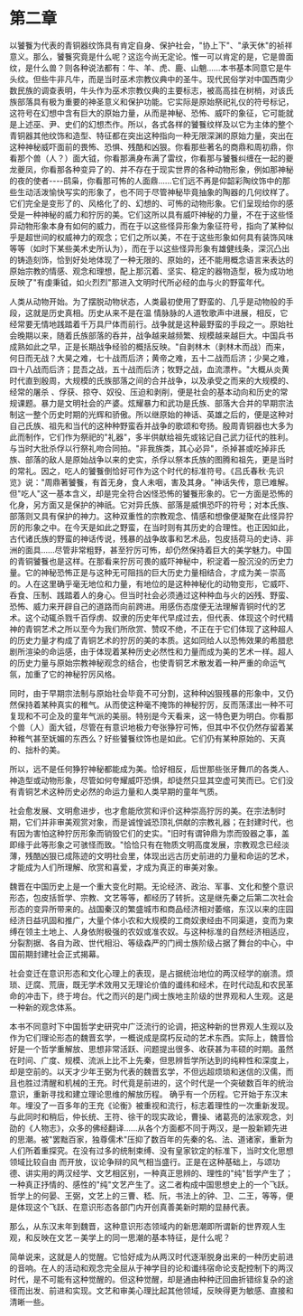 # 第二章

以饕餮为代表的青铜器纹饰具有肯定自身、保护社会，"协上下"、"承天休"的祯祥意义。那么，饕餮究竟是什么呢？这迄今尚无定论。惟一可以肯定的是，它是兽面纹，是什么兽？则各种说法都有：牛、羊、虎、鹿、山魈......本书基本同意它是牛头纹。但些牛非凡牛，而是当时巫术宗教仪典中的圣牛。现代民俗学对中国西南少数民族的调查表明，牛头作为巫术宗教仪典的主要标志，被高高挂在树梢，对该氏族部落具有极为重要的神圣意义和保护功能。它实际是原始祭祀礼仪的符号标记，这符号在幻想中含有巨大的原始力量，从而是神秘、恐怖、威吓的象征，它可能就是上述巫、尹、史们的幻想杰作。所以，各式各样的饕餮纹样及以它为主体的整个青铜器其他纹饰和造型、特征都在突出这种指向一种无限深渊的原始力量，突出在这种神秘威吓面前的畏怖、恐惧、残酷和凶狠。你看那些著名的商鼎和周初鼎，你看那个兽（人？）面大钺，你看那满身布满了雷纹，你看那与饕餮纠缠在一起的夔龙夔凤，你看那各种变异了的、并不存在于现实世界的各种动物形象，例如那神秘的夜的使者----鸱枭，你看那可怖的人面鼎......它们远不再是仰韶彩陶纹饰中的那些生动活泼愉快写实的形象了，也不同于尽管神秘毕竟抽象的陶器的几何纹样了。它们完全是变形了的、风格化了的、幻想的、可怖的动物形象。它们呈现给你的感受是一种神秘的威力和狞厉的美。它们这所以具有威吓神秘的力量，不在于这些怪异动物形象本身有如何的威力，而在于以这些怪异形象为象征符号，指向了某种似乎是超世间的权威神力的观念；它们之所以美，不在于这些形象如何具有装饰风味等等（如时下某些美术史所认为），而在于以这些怪异形象有雄健线条，深沉凸出的铸造刻饰，恰到好处地体现了一种无限的、原始的，还不能用概念语言来表达的原始宗教的情感、观念和理想，配上那沉着、坚实、稳定的器物造型，极为成功地反映了"有虔秉钺，如火烈烈"那进入文明时代所必经的血与火的野蛮年代。

人类从动物开始。为了摆脱动物状态，人类最初使用了野蛮的、几乎是动物般的手段，这就是历史真相。历史从来不是在温 情脉脉的人道牧歌声中进展，相反，它经常要无情地践踏着千万具尸体而前行。战争就是这种最野蛮的手段之一。原始社会晚期以来，随着氏族部落的呑并，战争越来越频繁、规模越来越巨大。中国兵书成熟如此之早，正是长期战争经验的概括反映。"自剥林木（剥林木而战）而来，何日而无战？大昊之难，七十战而后济；黄帝之难，五十二战而后济；少昊之难，四十八战而后济；昆吾之战，五十战而后济；牧野之战，血流漂杵。"大概从炎黄时代直到殷周，大规模的氏族部落之间的合并战争，以及承受之而来的大规模的、经常的屠杀 、俘获、掠夺、奴役、压迫和剥削，便是社会的基本动向和历史的常规课题。暴力是文明社会的产婆。炫耀暴力和武功是氏族、部落大合并的早期宗法制这一整个历史时期的光辉和骄傲。所以继原始的神话、英雄之后的，便是这种对自己氏族、祖先和当代的这种种野蛮呑并战争的歌颂和夸扬。殷周青铜器也大多为此而制作，它们作为祭祀的"礼器"，多半供献给祖先或铭记自己武力征代的胜利。与当时大批杀俘以行祭礼吻合同拍。"非我族类，其心必异"，杀掉甚或吃掉非氏族、部落的敌人是原始战争以来的史实，杀俘以祭本氏族的图腾和祖先，更是当时的常礼。因之，吃人的饕餮倒恰好可作为这个时代的标准符号。《吕氏春秋·先识览》说："周鼎著饕餮，有首无身，食人未咽，害及其身。"神话失传，意已难解。但"吃人"这一基本含义，却是完全符合凶怪恐怖的饕餮形象的。它一方面是恐怖的化身，另方面又是保护的神祇。它对异氏族、部落是威惧恐吓的符号；对本氏族、部落则又具有保护的神力。这种双重性的宗教观念、情感和想像便凝聚在此怪异狞厉的形象之中。在今天是如此之野蛮，在当时则有其历史的合理性。也正因如此，古代诸氏族的野蛮的神话传说，残暴的战争故事和艺术品，包皮括荷马的史诗、非洲的面具......尽管非常粗野，甚至狞厉可怖，却仍然保持着巨大的美学魅力。中国的青铜饕餮也是这样。在那看来狞厉可畏的威吓神秘中，积淀着一股沉没的历史力量。它的神秘恐怖正是与这种无可阻挡的巨大历史力量相结合，才成为美－崇高的。人在这里确乎毫无地位和力量，有地位的是这种神秘化的动物变形，它威吓、呑食、压制、践踏着人的身心。但当时社会必须通过这种种血与火的凶残、野蛮、恐怖、威力来开辟自己的道路而向前跨进。用感伤态度便无法理解青铜时代的艺术。这个动辄杀戮千百俘虏、奴隶的历史年代早成过去，但代表、体现这个时代精神的青铜艺术之所以至今为我们所欣赏、赞叹不绝，不正在于它们体现了这种超人的历史力量才构成了青铜艺术的狞厉的美的本质。这如同给人以恐怖效果的希腊悲剧所渲染的命运感，由于体现着某种历史必然性和力量而成为美的艺术一样。超人的历史力量与原始宗教神秘观念的结合，也使青铜艺术散发着一种严重的命运气氛，加重了它的神秘狞厉风格。

同时，由于早期宗法制与原始社会毕竟不可分割，这种种凶狠残暴的形象中，又仍然保持着某种真实的稚气。从而使这种毫不掩饰的神秘狞厉，反而荡漾出一种不可复现和不可企及的童年气派的美丽。特别是今天看来，这一特色更为明白。你看那个兽（人）面大钺，尽管在有意识地极力夸张狰狞可怖，但其中不仅仍然存留着某种稚气甚至妩媚的东西么？好些饕餮纹饰也是如此。它们仍有某种原始的、天真的、拙朴的美。

所以，远不是任何狰狞神秘都能成为美。恰好相反，后世那些张牙舞爪的各类人、神造型或动物形象，尽管如何夸耀威吓恐惧，却徒然只显其空虚可笑而已。它们没有青铜艺术这种历史必然的命运力量和人类早期的童年气质。

社会愈发展、文明愈进步，也才愈能欣赏和评价这种崇高狞厉的美。在宗法制时期，它们并非审美观赏对象，而是诚惶诚恐顶礼供献的宗教礼器；在封建时代，也有因为害怕这种狞厉形象而销毁它们的史实。"旧时有谓钟鼎为祟而毁器之事，盖即缘于此等形象之可骇怪而致。"恰恰只有在物质文明高度发展，宗教观念已经淡薄，残酷凶狠已成陈迹的文明社会里，体现出远古历史前进的力量和命运的艺术，才能成为人们所理解、欣赏和喜爱，才成为真正的审美对象。

魏晋在中国历史上是一个重大变化时期。无论经济、政治、军事、文化和整个意识形态，包皮括哲学、宗教、文艺等等，都经历了转折。这是继先秦之后第二次社会形态的变异所带来的。战国秦汉的繁盛城市和商品经济相对萎缩，东汉以来的庄园经济日益巩固和推广，大量个体小农和大规模的工商奴隶经由不同渠道，变而为束缚在领主土地上、人身依附极强的农奴或准农奴。与这种标准的自然经济相适应，分裂割据、各自为政、世代相沿、等级森严的门阀士族阶级占据了舞台的中心，中国前期封建社会正式揭幕。

社会变迁在意识形态和文化心理上的表现，是占据统治地位的两汉经学的崩溃。烦琐、迂腐、荒唐，既无学术效用又无理论价值的谶纬和经术，在时代动乱和农民革命的冲击下，终于垮台。代之而兴的是门阀士族地主阶级的世界观和人生观。这是一种新的观念体系。

本书不同意时下中国哲学史研究中广泛流行的论调，把这种新的世界观人生观以及作为它们理论形态的魏晋玄学，一概说成是腐朽反动的艺术东西。实际上，魏晋恰好是一个哲学重解放、思想非常活跃、问题提出很多、收获甚为丰硕的时期。虽然在时间、广度、规模、流派上比不上先秦，但思辨哲学所达到的纯粹性和深度上，却是空前的。以天才少年王弼为代表的魏晋玄学，不但远超烦琐和迷信的汉儒，而且也胜过清醒和机械的王充。时代竟是前进的，这个时代是一个突破数百年的统治意识，重新寻找和建立理论思维的解放历程。 确乎有一个历程。它开始于东汉末年。埋没了一百多年的王充《论衡》被重视和流行，标志着理性的一次重新发现。与此同时和稍后，仲长统、王符、徐干的现实政论，曹操、诸葛亮的法家观念，刘劭的《人物志》，众多的佛经翻译......从各个方面都不同于两汉，是一股新颖先进的思潮。被"罢黜百家，独尊儒术"压抑了数百年的先秦的名、法、道诸家，重新为人们所着重探究。在没有过多的统制束缚、没有皇家钦定的标准下，当时文化思想领域比较自由 而开放，议论争辩的风气相当盛行。正是在这种基础上，与颂功德、讲实用的两汉经学、文艺相区别，一种真正思辨的、理性的"纯"哲学产生了；一种真正抒情的、感性的"纯"文艺产生了。这二者构成中国思想史上的一个飞跃。哲学上的何晏、王弼，文艺上的三曹、嵇、阮，书法上的钟、卫、二王，等等，便是体现这个飞跃、在意识形态各部门内开创真善美新时期的显赫代表。

那么，从东汉末年到魏晋，这种意识形态领域内的新思潮即所谓新的世界观人生观，和反映在文艺－美学上的同一思潮的基本特征，是什么呢？

简单说来，这就是人的觉醒。它恰好成为从两汉时代逐渐脱身出来的一种历史前进的音响。在人的活动和观念完全屈从于神学目的论和谶纬宿命论支配控制下的两汉时代，是不可能有这种觉醒的。但这种觉醒，却是通由种种迂回曲折错综复杂的途径而出发、前进和实现。文艺和审美心理比起其他领域，反映得更为敏感、直接和清晰一些。
